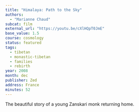 ```yaml
---
title: "Himalaya: Path to the Sky"
authors:
  - "Marianne Chaud"
subcat: film
external_url: "https://youtu.be/cXlHQpT0JmE"
base_value: 1.5
course: cosmology
status: featured
tags:
  - tibetan
  - monastic-tibetan
  - families
  - rebirth
year: 2008
month: dec
publisher: Zed
address: France
minutes: 52
---
```


The beautiful story of a young Zanskari monk returning home.
